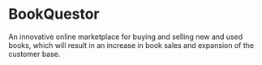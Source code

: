 # BookQuestor
An innovative online marketplace for buying and selling new and used books, which will result in an increase in book sales and expansion of the customer base.
